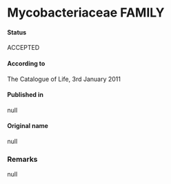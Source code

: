Mycobacteriaceae FAMILY
=======

#### Status
ACCEPTED

#### According to
The Catalogue of Life, 3rd January 2011

#### Published in
null

#### Original name
null

### Remarks
null